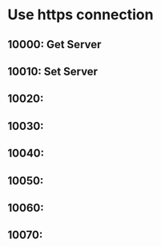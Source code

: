 # Use https connection

## 10000:	Get Server

## 10010:	Set Server

## 10020:

## 10030:

## 10040:

## 10050:

## 10060:

## 10070:

